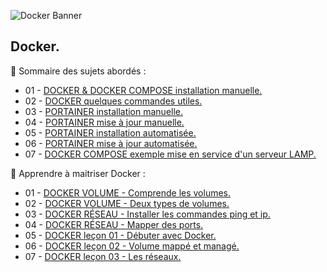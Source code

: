![Docker Banner](https://thingsolver.com/wp-content/uploads/docker-cover.png)

## Docker.

👋 Sommaire des sujets abordés :

- 01 - [DOCKER & DOCKER COMPOSE installation manuelle.](DOCKER-et-DOCKER-COMPOSE-Installation-manuelle.md)
- 02 - [DOCKER quelques commandes utiles.](DOCKER-Quelques-commandes-utiles.md)
- 03 - [PORTAINER installation manuelle.](PORTAINER-Installation-manuelle.md)
- 04 - [PORTAINER mise à jour manuelle.](PORTAINER-Mise-à-jour-manuelle.md)
- 05 - [PORTAINER installation automatisée.](PORTAINER-Installation-automatisée.md)
- 06 - [PORTAINER mise à jour automatisée.](PORTAINER-Mise-à-jour-automatisée.md)
- 07 - [DOCKER COMPOSE exemple mise en service d'un serveur LAMP.](DOCKER-COMPOSE-exemple-server-LAMP.md)

👋 Apprendre à maitriser Docker :

- 01 - [DOCKER VOLUME - Comprende les volumes.](DOCKER-VOLUME-Comprende-les-volumes.md)
- 02 - [DOCKER VOLUME - Deux types de volumes.](DOCKER-VOLUME-Deux-types-de-volumes.md)
- 03 - [DOCKER RÉSEAU - Installer les commandes ping et ip.](DOCKER-Réseau-Installer-les-commandes-ping-et-ip.md)
- 04 - [DOCKER RÉSEAU - Mapper des ports.](DOCKER-Réseau-Mapper-des-ports.md)
- 05 - [DOCKER leçon 01 - Débuter avec Docker.](DOCKER-leçon-01.md)
- 06 - [DOCKER leçon 02 - Volume mappé et managé.](DOCKER-leçon-02.md)
- 07 - [DOCKER leçon 03 - Les réseaux.](DOCKER-leçon-03.md)
